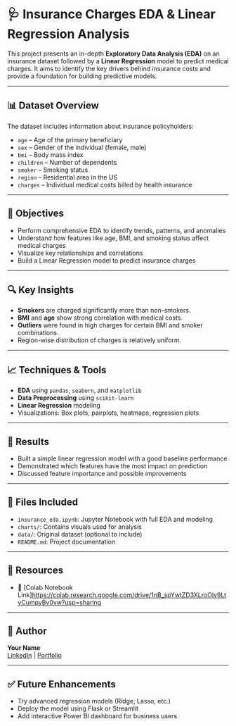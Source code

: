 # 🩺 Insurance Charges EDA & Linear Regression Analysis

This project presents an in-depth **Exploratory Data Analysis (EDA)** on an insurance dataset followed by a **Linear Regression** model to predict medical charges. It aims to identify the key drivers behind insurance costs and provide a foundation for building predictive models.

---

## 📊 Dataset Overview

The dataset includes information about insurance policyholders:
- `age` – Age of the primary beneficiary
- `sex` – Gender of the individual (female, male)
- `bmi` – Body mass index
- `children` – Number of dependents
- `smoker` – Smoking status
- `region` – Residential area in the US
- `charges` – Individual medical costs billed by health insurance

---

## 🎯 Objectives

- Perform comprehensive EDA to identify trends, patterns, and anomalies
- Understand how features like age, BMI, and smoking status affect medical charges
- Visualize key relationships and correlations
- Build a Linear Regression model to predict insurance charges

---

## 🔍 Key Insights

- **Smokers** are charged significantly more than non-smokers.
- **BMI** and **age** show strong correlation with medical costs.
- **Outliers** were found in high charges for certain BMI and smoker combinations.
- Region-wise distribution of charges is relatively uniform.

---

## 📈 Techniques & Tools

- **EDA** using `pandas`, `seaborn`, and `matplotlib`
- **Data Preprocessing** using `scikit-learn`
- **Linear Regression** modeling
- Visualizations: Box plots, pairplots, heatmaps, regression plots

---

## 🧪 Results

- Built a simple linear regression model with a good baseline performance
- Demonstrated which features have the most impact on prediction
- Discussed feature importance and possible improvements

---

## 📂 Files Included

- `insurance_eda.ipynb`: Jupyter Notebook with full EDA and modeling
- `charts/`: Contains visuals used for analysis
- `data/`: Original dataset (optional to include)
- `README.md`: Project documentation

---

## 📎 Resources

- 📌 [Colab Notebook Link]https://colab.research.google.com/drive/1nB_spYwtZD3XLroOly9LtyCumpyBv0vw?usp=sharing

---

## 📌 Author

**Your Name**  
[LinkedIn](https://linkedin.com/in/yourprofile) | [Portfolio](https://yourportfolio.com)

---

## ✅ Future Enhancements

- Try advanced regression models (Ridge, Lasso, etc.)
- Deploy the model using Flask or Streamlit
- Add interactive Power BI dashboard for business users

